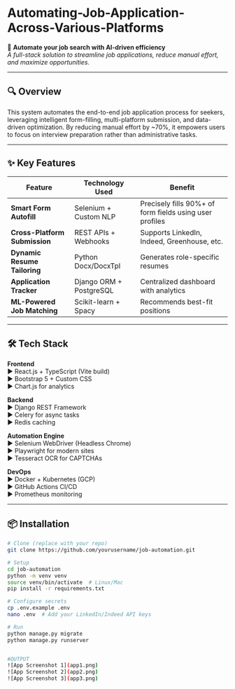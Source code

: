 # Automating-Job-Application-Across-Various-Platforms
🚀 **Automate your job search with AI-driven efficiency**  
*A full-stack solution to streamline job applications, reduce manual effort, and maximize opportunities.*

---

## 🔍 Overview
This system automates the end-to-end job application process for seekers, leveraging intelligent form-filling, multi-platform submission, and data-driven optimization. By reducing manual effort by ~70%, it empowers users to focus on interview preparation rather than administrative tasks.

---

## ✨ Key Features
| Feature | Technology Used | Benefit |
|---------|-----------------|---------|
| **Smart Form Autofill** | Selenium + Custom NLP | Precisely fills 90%+ of form fields using user profiles |
| **Cross-Platform Submission** | REST APIs + Webhooks | Supports LinkedIn, Indeed, Greenhouse, etc. |
| **Dynamic Resume Tailoring** | Python Docx/DocxTpl | Generates role-specific resumes |
| **Application Tracker** | Django ORM + PostgreSQL | Centralized dashboard with analytics |
| **ML-Powered Job Matching** | Scikit-learn + Spacy | Recommends best-fit positions |

---

## 🛠️ Tech Stack
**Frontend**  
▶ React.js + TypeScript (Vite build)  
▶ Bootstrap 5 + Custom CSS  
▶ Chart.js for analytics  

**Backend**  
▶ Django REST Framework  
▶ Celery for async tasks  
▶ Redis caching  

**Automation Engine**  
▶ Selenium WebDriver (Headless Chrome)  
▶ Playwright for modern sites  
▶ Tesseract OCR for CAPTCHAs  

**DevOps**  
▶ Docker + Kubernetes (GCP)  
▶ GitHub Actions CI/CD  
▶ Prometheus monitoring  

---

## 📦 Installation
```bash
# Clone (replace with your repo)
git clone https://github.com/yourusername/job-automation.git

# Setup
cd job-automation
python -m venv venv
source venv/bin/activate  # Linux/Mac
pip install -r requirements.txt

# Configure secrets
cp .env.example .env
nano .env  # Add your LinkedIn/Indeed API keys

# Run
python manage.py migrate
python manage.py runserver


#OUTPUT 
![App Screenshot 1](app1.png)
![App Screenshot 2](app2.png)
![App Screenshot 3](app3.png)



